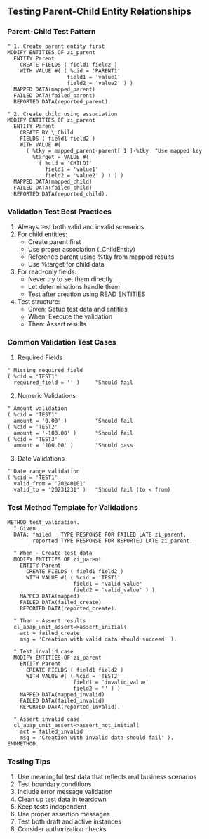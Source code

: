 ## Testing Parent-Child Entity Relationships

### Parent-Child Test Pattern
```abap
" 1. Create parent entity first
MODIFY ENTITIES OF zi_parent
  ENTITY Parent
    CREATE FIELDS ( field1 field2 )
    WITH VALUE #( ( %cid = 'PARENT1'
                   field1 = 'value1'
                   field2 = 'value2' ) )
  MAPPED DATA(mapped_parent)
  FAILED DATA(failed_parent)
  REPORTED DATA(reported_parent).

" 2. Create child using association
MODIFY ENTITIES OF zi_parent
  ENTITY Parent
    CREATE BY \_Child
    FIELDS ( field1 field2 )
    WITH VALUE #(
      ( %tky = mapped_parent-parent[ 1 ]-%tky  "Use mapped key
        %target = VALUE #(
          ( %cid = 'CHILD1'
            field1 = 'value1'
            field2 = 'value2' ) ) ) )
  MAPPED DATA(mapped_child)
  FAILED DATA(failed_child)
  REPORTED DATA(reported_child).
```

### Validation Test Best Practices
1. Always test both valid and invalid scenarios
2. For child entities:
   - Create parent first
   - Use proper association (\_ChildEntity)
   - Reference parent using %tky from mapped results
   - Use %target for child data
3. For read-only fields:
   - Never try to set them directly
   - Let determinations handle them
   - Test after creation using READ ENTITIES
4. Test structure:
   - Given: Setup test data and entities
   - When: Execute the validation
   - Then: Assert results

### Common Validation Test Cases
1. Required Fields
```abap
" Missing required field
( %cid = 'TEST1'
  required_field = '' )     "Should fail
```

2. Numeric Validations
```abap
" Amount validation
( %cid = 'TEST1'
  amount = '0.00' )         "Should fail
( %cid = 'TEST2'
  amount = '-100.00' )      "Should fail
( %cid = 'TEST3'
  amount = '100.00' )       "Should pass
```

3. Date Validations
```abap
" Date range validation
( %cid = 'TEST1'
  valid_from = '20240101'
  valid_to = '20231231' )   "Should fail (to < from)
```

### Test Method Template for Validations
```abap
METHOD test_validation.
  " Given
  DATA: failed   TYPE RESPONSE FOR FAILED LATE zi_parent,
        reported TYPE RESPONSE FOR REPORTED LATE zi_parent.

  " When - Create test data
  MODIFY ENTITIES OF zi_parent
    ENTITY Parent
      CREATE FIELDS ( field1 field2 )
      WITH VALUE #( ( %cid = 'TEST1'
                     field1 = 'valid_value'
                     field2 = 'valid_value' ) )
    MAPPED DATA(mapped)
    FAILED DATA(failed_create)
    REPORTED DATA(reported_create).

  " Then - Assert results
  cl_abap_unit_assert=>assert_initial(
    act = failed_create
    msg = 'Creation with valid data should succeed' ).

  " Test invalid case
  MODIFY ENTITIES OF zi_parent
    ENTITY Parent
      CREATE FIELDS ( field1 field2 )
      WITH VALUE #( ( %cid = 'TEST2'
                     field1 = 'invalid_value'
                     field2 = '' ) )
    MAPPED DATA(mapped_invalid)
    FAILED DATA(failed_invalid)
    REPORTED DATA(reported_invalid).

  " Assert invalid case
  cl_abap_unit_assert=>assert_not_initial(
    act = failed_invalid
    msg = 'Creation with invalid data should fail' ).
ENDMETHOD.
```

### Testing Tips
1. Use meaningful test data that reflects real business scenarios
2. Test boundary conditions
3. Include error message validation
4. Clean up test data in teardown
5. Keep tests independent
6. Use proper assertion messages
7. Test both draft and active instances
8. Consider authorization checks